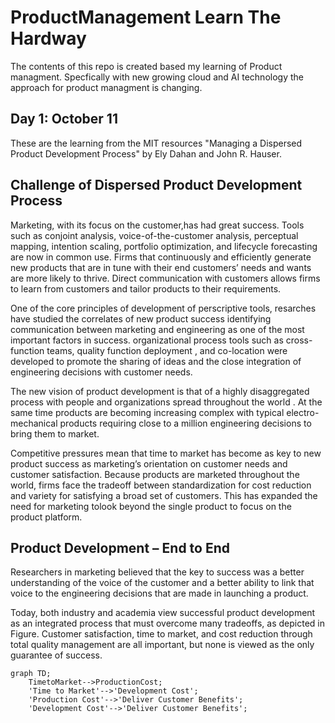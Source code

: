 # ProductManagement Learn The Hardway

The contents of this repo is created based my learning of Product managment.
Specfically with new growing cloud and AI technology the approach for product managment is changing.

## Day 1: October 11

These are the learning from the MIT resources "Managing a Dispersed Product Development Process" by Ely Dahan and John R. Hauser.

## Challenge of Dispersed Product Development Process

Marketing, with its focus on the customer,has had great success. Tools such as conjoint analysis, voice-of-the-customer analysis,
perceptual mapping, intention scaling, portfolio optimization, and lifecycle forecasting are now in common use. Firms that continuously 
and efficiently generate new products that are in tune with their end customers’ needs and wants
are more likely to thrive. 
Direct communication with customers allows firms to learn from customers and tailor products to their requirements.

One of the core principles of development of perscriptive tools, resarches have studied the correlates of new product success identifying
communication between marketing and engineering as one of the most important factors in success. organizational process tools such as 
cross-function teams, quality function deployment , and co-location were developed to promote the sharing of ideas and the close integration
of engineering decisions with customer needs.

The new vision of product development is that of a highly disaggregated process with people and organizations spread throughout the world
. At the same time products are becoming increasing complex with typical electro-mechanical products requiring close to a million engineering 
decisions to bring them to market.

Competitive pressures mean that time to market has become as key to new product success as marketing’s orientation on customer needs and
customer satisfaction. Because products are marketed throughout the world, firms face the tradeoff between standardization for cost reduction and
variety for satisfying a broad set of customers. This has expanded the need for marketing tolook beyond the single product to focus on the
product platform.

## Product Development – End to End

Researchers in marketing believed that the key to success was a better understanding of the voice of the customer and a better ability to 
link that voice to the engineering decisions that are made in launching a product.

Today, both industry and academia view successful product development as an integrated process that must overcome many
tradeoffs, as depicted in Figure. Customer satisfaction, time to market, and cost reduction through total quality management are all
important, but none is viewed as the only guarantee of success.


```mermaid
graph TD;
    TimetoMarket-->ProductionCost;
    'Time to Market'-->'Development Cost';
    'Production Cost'-->'Deliver Customer Benefits';
    'Development Cost'-->'Deliver Customer Benefits';
```
